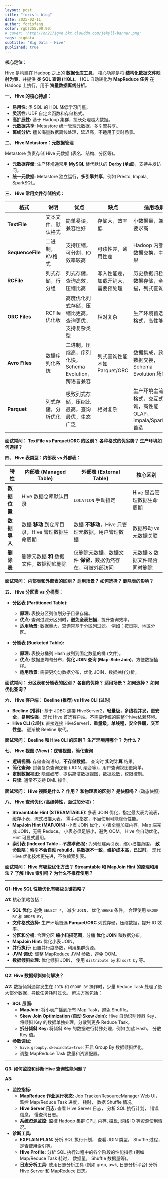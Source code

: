 ```yaml
---
layout: post
title: "foris's blog"
date: 2025-02-11
author: forisfang 
color: rgb(255,90,90)
# cover: 'http://on2171g4d.bkt.clouddn.com/jekyll-banner.png'
tags: bigdata 
subtitle: 'Big Data - Hive'
published: true
---
```



**核心定位：**

Hive 是构建在 Hadoop 之上的 **数据仓库工具**。  核心功能是将 **结构化数据文件映射为表**，并提供 **类 SQL 查询 (HQL)**。  HQL 自动转化为 **MapReduce 任务** 在 Hadoop 上执行，用于 **海量数据离线分析**。

**一、 Hive 的核心特点：**

*   **易用性:** 类 SQL 的 HQL 降低学习门槛。
*   **灵活性:** UDF 自定义函数和存储格式。
*   **高扩展性:** 基于 Hadoop 集群，擅长处理超大数据。
*   **元数据共享:** Metastore 统一管理元数据，多引擎共享。
*   **离线分析:** 擅长海量数据离线处理，延迟高，不适用于实时场景。



**二、 Hive Metastore：元数据管理**

Metastore 负责存储 Hive 元数据 (表名、结构、分区等)。

*   **元数据存储:**  生产环境通常用 **MySQL** 替代默认的 **Derby (单点)**，支持并发访问。
*   **统一元数据:**  Metastore 独立运行，**多引擎共享**，例如 Presto, Impala, SparkSQL。



**三、 Hive 常用文件存储格式：**

| 格式           | 说明          | 优点                                  | 缺点                                    | 适用场景                                                     |
| ------------- | ------------- | ------------------------------------- | --------------------------------------- | ------------------------------------------------------------ |
| **TextFile**    | 文本文件，默认格式 | 简单易读，兼容性好                         | 存储大，效率低                              | 小数据量，兼容性要求高                                         |
| **SequenceFile** | 二进制，KV格式    | 支持压缩，可分割，IO效率较高                  | 可读性差，通用性差                             | Hadoop 内部组件数据交换，中间结果                                  |
| **RCFile**      | 列式存储，行分组  | 列式存储，查询高效，压缩比高                      | 写入性能差，加载开销大，需要预处理                         | 历史数据归档，冷数据存储，全表扫描，列式查询                                   |
| **ORC Files**     | RCFile 优化版   | 高度优化列式存储，压缩比更高，查询更优，支持复杂类型        | 相对复杂                                  | 生产环境首选列式格式，高性能分析                                     |
| **Avro Files**    | 数据序列化系统    | 二进制，压缩高，序列化快，Schema Evolution，跨语言兼容 | 列式查询性能不如 Parquet/ORC                | 数据集成，跨语言数据交换，Schema Evolution 场景                     |
| **Parquet**     | 列式存储，分析优化 | 极致列式存储，压缩比最高，查询最优，生态广泛                 | 相对复杂                                  | 生产环境主流列式格式，交互式查询，高性能 OLAP，Impala/SparkSQL 首选 |

**面试常问：  TextFile vs Parquet/ORC 的区别？ 各种格式的优劣势？ 生产环境如何选择？**

**四、 Hive 表类型：内部表 vs 外部表：**

| 特性       | 内部表 (Managed Table)                                  | 外部表 (External Table)                                    | 核心区别                        |
| -------- | ----------------------------------------------------- | ------------------------------------------------------- | ------------------------------- |
| **数据位置** | Hive 数据仓库默认目录                                 | `LOCATION`  手动指定                                   | Hive 是否管理数据生命周期        |
| **数据导入** | 数据 **移动** 到仓库目录，Hive 管理数据生命周期               | 数据 **不移动**，Hive 只管理元数据，用户管理数据                 | 数据移动 vs 元数据关联             |
| **删除表** | 删除元数据 **和** 数据文件，数据彻底删除                        | 仅删除元数据，数据文件 **保留**，数据仍然存在，可被外部访问 | 元数据 & 数据文件是否同时删除       |

**面试常问：  内部表和外部表的区别？ 适用场景？ 如何选择？ 删除表的影响？**




**五、 Hive 分区表 vs 分桶表：**

*   **分区表 (Partitioned Table):**
    *   **原理:** 表按分区列值划分子目录存储。
    *   **优点:**  查询过滤分区列时，**避免全表扫描**，提升查询效率。
    *   **适用场景:**  数据量大，查询常基于分区列过滤。 例如：按日期、地区分区。

*   **分桶表 (Bucketed Table):**
    *   **原理:** 表按分桶列 Hash 散列到固定数量的桶 (文件)。
    *   **优点:**  数据更均匀分布，**优化 JOIN 查询 (Map-Side Join)**，方便数据抽样。
    *   **适用场景:**  需要更均匀数据分布，优化 JOIN，数据抽样分析。

**面试常问：  分区表和分桶表的区别？ 各自的优势？ 适用场景？ 如何选择？ 如何优化查询？**

**六、 Hive 客户端： Beeline (推荐) vs Hive CLI (过时)**

*   **Beeline (推荐):**  基于 JDBC 连接 HiveServer2，**轻量级，多线程并发，更安全，易用性强**。现代 Hive 首选客户端。不需要传统的装整个hive依赖环境。
*   **Hive CLI (过时):**  直接连接 HiveServer1，**重量级，单线程，安全性弱，交互性差**。  逐渐被 Beeline 取代。

**面试常问：  Beeline 和 Hive CLI 的区别？ 生产环境用哪个？ 为什么？**

**七、 Hive 视图 (View)：逻辑视图，简化查询**

*   **逻辑视图:**  存储查询语句，**不存储数据**。 查询时 **实时计算** 结果。
*   **简化查询:**  封装复杂查询逻辑 (JOIN, 聚合等)，用户查询视图更简单。
*   **定制数据视图:**  隐藏细节，提供简洁数据视图，数据脱敏，权限控制。
*   **只读:**  通常不支持 DML 操作。

**面试常问：  Hive 视图是什么？ 作用？  和物理表的区别？  是快照吗？** (动态快照)

**八、 Hive 查询优化 (高级特性，面试加分项)：**

*   **Streamtable Hint (STREAMTABLE):**  多表 JOIN 优化，指定最大表为流表，缓存小表，流式扫描大表。 需手动指定，不当使用可能降低性能。
*   **MapJoin Hint (MAPJOIN):**  小表 JOIN 优化，小表全量加载内存，Map 端完成 JOIN，无需 Reduce。 小表必须足够小，避免 OOM。 Hive 会自动优化，Hint 可显式启用。
*   **索引表 (Indexed Table - *不推荐使用*):**  为列创建索引表，缩小扫描范围。 **致命缺陷：索引不会自动 rebuild，易数据不一致，维护成本高，已过时**。 现代 Hive 优化技术更先进，不依赖索引表。

**面试常问：  Hive 有哪些优化方法？  Streamtable 和 MapJoin Hint 的原理和用法？  了解 Hive 索引吗？  为什么不推荐使用？**

---

**Q1: Hive SQL 性能优化有哪些关键策略？**

**A1:**  核心策略包括：

*   **SQL 优化:**  避免 `SELECT *`，  减少 `JOIN`， 优化 `WHERE` 条件，  合理使用 `GROUP BY` 和 `ORDER BY`。
*   **文件格式选择:**  生产环境首选 **Parquet/ORC** 列式存储，压缩数据，提升 IO 效率。
*   **分区和分桶:**  合理分区 **缩小扫描范围**，分桶 **优化 JOIN** 和数据分布。
*   **MapJoin Hint:**  优化小表 JOIN。
*   **并行执行:**  设置并行度参数，利用集群资源。
*   **JVM 调优:**  调整 MapReduce  JVM 参数，避免 OOM。
*   **数据倾斜处理:**  优化倾斜 JOIN， 使用 `distribute by`  和 `sort by`  等。

---

**Q2:  Hive  数据倾斜如何解决？**

**A2:**  数据倾斜通常发生在 `JOIN` 和 `GROUP BY` 操作时，少量 Reduce Task 处理了绝大部分数据，导致任务耗时过长。  解决方案包括：

*   **SQL 层面:**
    *   **MapJoin:**  将小表广播到所有 Map Task，避免 Shuffle。
    *   **Skew Join Optimization (自动 Skew Join):**  Hive  自动识别倾斜 Key，将倾斜 Key 的数据单独处理，分散到更多 Reduce Task。
    *   **拆分倾斜 Key:**  将倾斜 Key 的数据进行特殊处理，例如  加盐 Hash，  分散 Key 值。
*   **参数调优:**
    *   `hive.groupby.skewindata=true`:  开启 Group By 数据倾斜优化。
    *   调整 MapReduce  Task 数量和资源配置。

---

**Q3:  如何监控和诊断 Hive  查询性能问题？**

**A3:**

*   **监控指标:**
    *   **MapReduce 作业运行状态:**  Job Tracker/ResourceManager Web UI， 监控 Map/Reduce Task 进度， 耗时，  数据 Shuffle 情况。
    *   **Hive Server 日志:**  查看 Hive Server 日志， 分析 SQL 执行计划，  错误信息，  慢查询日志。
    *   **系统资源监控:**  监控 Hadoop 集群 CPU, 内存, 磁盘, 网络 IO  等资源使用情况。
*   **诊断工具:**
    *   **EXPLAIN PLAN:**  分析 SQL  执行计划， 查看 JOIN 类型，  Shuffle 过程，  是否使用索引等。
    *   **Hive Profile:**  分析 SQL  执行过程中的各个阶段的性能指标 (例如  Map/Reduce Task 耗时，  数据量，  Shuffle  数据量等)。
    *   **日志分析工具:**  使用日志分析工具 (例如  grep,  awk,  日志分析平台) 分析 Hive Server  和 MapReduce  日志。

